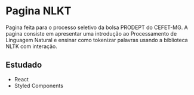 # Pagina NLKT

Pagina feita para o processo seletivo da bolsa PRODEPT do CEFET-MG. A pagina consiste em apresentar uma introdução ao Processamento de 
Linguagem Natural e ensinar como tokenizar palavras usando a biblioteca NLTK com interação.

## Estudado
* React
* Styled Components
